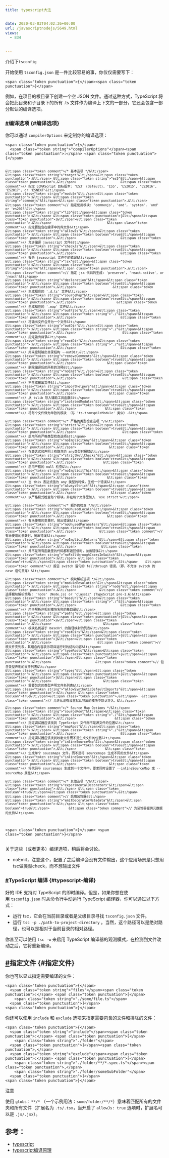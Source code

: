 ```yaml
---
title: typescript大法


date: 2020-03-03T04:02:26+00:00
url: /javascriptnodejs/5649.html
views:
  - 834


---
```

介绍下`tsconfig`

开始使用 `tsconfig.json` 是一件比较容易的事，你仅仅需要写下：

<div class="language-json extra-class">
  <pre class="language-json"><code>&lt;span class="token punctuation">{&lt;/span>&lt;span class="token punctuation">}&lt;/span>
</code></pre>
</div>

例如，在项目的根目录下创建一个空 JSON 文件。通过这种方式，TypeScript 将 会把此目录和子目录下的所有 .ts 文件作为编译上下文的一部分，它还会包含一部分默认的编译选项。

### <a class="header-anchor" href="https://jkchao.github.io/typescript-book-chinese/project/compilationContext.html#%E7%BC%96%E8%AF%91%E9%80%89%E9%A1%B9" aria-hidden="true">#</a>编译选项 {#编译选项}

你可以通过 `compilerOptions` 来定制你的编译选项：

<div class="language-js extra-class">
  <pre class="language-js"><code>&lt;span class="token punctuation">{&lt;/span>
  &lt;span class="token string">"compilerOptions"&lt;/span>&lt;span class="token punctuation">:&lt;/span> &lt;span class="token punctuation">{&lt;/span>

    &lt;span class="token comment">/* 基本选项 */&lt;/span>
    &lt;span class="token string">"target"&lt;/span>&lt;span class="token punctuation">:&lt;/span> &lt;span class="token string">"es5"&lt;/span>&lt;span class="token punctuation">,&lt;/span>                       &lt;span class="token comment">// 指定 ECMAScript 目标版本: 'ES3' (default), 'ES5', 'ES2015', 'ES2016', 'ES2017', or 'ESNEXT'&lt;/span>
    &lt;span class="token string">"module"&lt;/span>&lt;span class="token punctuation">:&lt;/span> &lt;span class="token string">"commonjs"&lt;/span>&lt;span class="token punctuation">,&lt;/span>                  &lt;span class="token comment">// 指定使用模块: 'commonjs', 'amd', 'system', 'umd' or 'es2015'&lt;/span>
    &lt;span class="token string">"lib"&lt;/span>&lt;span class="token punctuation">:&lt;/span> &lt;span class="token punctuation">[&lt;/span>&lt;span class="token punctuation">]&lt;/span>&lt;span class="token punctuation">,&lt;/span>                             &lt;span class="token comment">// 指定要包含在编译中的库文件&lt;/span>
    &lt;span class="token string">"allowJs"&lt;/span>&lt;span class="token punctuation">:&lt;/span> &lt;span class="token boolean">true&lt;/span>&lt;span class="token punctuation">,&lt;/span>                       &lt;span class="token comment">// 允许编译 javascript 文件&lt;/span>
    &lt;span class="token string">"checkJs"&lt;/span>&lt;span class="token punctuation">:&lt;/span> &lt;span class="token boolean">true&lt;/span>&lt;span class="token punctuation">,&lt;/span>                       &lt;span class="token comment">// 报告 javascript 文件中的错误&lt;/span>
    &lt;span class="token string">"jsx"&lt;/span>&lt;span class="token punctuation">:&lt;/span> &lt;span class="token string">"preserve"&lt;/span>&lt;span class="token punctuation">,&lt;/span>                     &lt;span class="token comment">// 指定 jsx 代码的生成: 'preserve', 'react-native', or 'react'&lt;/span>
    &lt;span class="token string">"declaration"&lt;/span>&lt;span class="token punctuation">:&lt;/span> &lt;span class="token boolean">true&lt;/span>&lt;span class="token punctuation">,&lt;/span>                   &lt;span class="token comment">// 生成相应的 '.d.ts' 文件&lt;/span>
    &lt;span class="token string">"sourceMap"&lt;/span>&lt;span class="token punctuation">:&lt;/span> &lt;span class="token boolean">true&lt;/span>&lt;span class="token punctuation">,&lt;/span>                     &lt;span class="token comment">// 生成相应的 '.map' 文件&lt;/span>
    &lt;span class="token string">"outFile"&lt;/span>&lt;span class="token punctuation">:&lt;/span> &lt;span class="token string">"./"&lt;/span>&lt;span class="token punctuation">,&lt;/span>                       &lt;span class="token comment">// 将输出文件合并为一个文件&lt;/span>
    &lt;span class="token string">"outDir"&lt;/span>&lt;span class="token punctuation">:&lt;/span> &lt;span class="token string">"./"&lt;/span>&lt;span class="token punctuation">,&lt;/span>                        &lt;span class="token comment">// 指定输出目录&lt;/span>
    &lt;span class="token string">"rootDir"&lt;/span>&lt;span class="token punctuation">:&lt;/span> &lt;span class="token string">"./"&lt;/span>&lt;span class="token punctuation">,&lt;/span>                       &lt;span class="token comment">// 用来控制输出目录结构 --outDir.&lt;/span>
    &lt;span class="token string">"removeComments"&lt;/span>&lt;span class="token punctuation">:&lt;/span> &lt;span class="token boolean">true&lt;/span>&lt;span class="token punctuation">,&lt;/span>                &lt;span class="token comment">// 删除编译后的所有的注释&lt;/span>
    &lt;span class="token string">"noEmit"&lt;/span>&lt;span class="token punctuation">:&lt;/span> &lt;span class="token boolean">true&lt;/span>&lt;span class="token punctuation">,&lt;/span>                        &lt;span class="token comment">// 不生成输出文件&lt;/span>
    &lt;span class="token string">"importHelpers"&lt;/span>&lt;span class="token punctuation">:&lt;/span> &lt;span class="token boolean">true&lt;/span>&lt;span class="token punctuation">,&lt;/span>                 &lt;span class="token comment">// 从 tslib 导入辅助工具函数&lt;/span>
    &lt;span class="token string">"isolatedModules"&lt;/span>&lt;span class="token punctuation">:&lt;/span> &lt;span class="token boolean">true&lt;/span>&lt;span class="token punctuation">,&lt;/span>               &lt;span class="token comment">// 将每个文件做为单独的模块 （与 'ts.transpileModule' 类似）.&lt;/span>

    &lt;span class="token comment">/* 严格的类型检查选项 */&lt;/span>
    &lt;span class="token string">"strict"&lt;/span>&lt;span class="token punctuation">:&lt;/span> &lt;span class="token boolean">true&lt;/span>&lt;span class="token punctuation">,&lt;/span>                        &lt;span class="token comment">// 启用所有严格类型检查选项&lt;/span>
    &lt;span class="token string">"noImplicitAny"&lt;/span>&lt;span class="token punctuation">:&lt;/span> &lt;span class="token boolean">true&lt;/span>&lt;span class="token punctuation">,&lt;/span>                 &lt;span class="token comment">// 在表达式和声明上有隐含的 any类型时报错&lt;/span>
    &lt;span class="token string">"strictNullChecks"&lt;/span>&lt;span class="token punctuation">:&lt;/span> &lt;span class="token boolean">true&lt;/span>&lt;span class="token punctuation">,&lt;/span>              &lt;span class="token comment">// 启用严格的 null 检查&lt;/span>
    &lt;span class="token string">"noImplicitThis"&lt;/span>&lt;span class="token punctuation">:&lt;/span> &lt;span class="token boolean">true&lt;/span>&lt;span class="token punctuation">,&lt;/span>                &lt;span class="token comment">// 当 this 表达式值为 any 类型的时候，生成一个错误&lt;/span>
    &lt;span class="token string">"alwaysStrict"&lt;/span>&lt;span class="token punctuation">:&lt;/span> &lt;span class="token boolean">true&lt;/span>&lt;span class="token punctuation">,&lt;/span>                  &lt;span class="token comment">// 以严格模式检查每个模块，并在每个文件里加入 'use strict'&lt;/span>

    &lt;span class="token comment">/* 额外的检查 */&lt;/span>
    &lt;span class="token string">"noUnusedLocals"&lt;/span>&lt;span class="token punctuation">:&lt;/span> &lt;span class="token boolean">true&lt;/span>&lt;span class="token punctuation">,&lt;/span>                &lt;span class="token comment">// 有未使用的变量时，抛出错误&lt;/span>
    &lt;span class="token string">"noUnusedParameters"&lt;/span>&lt;span class="token punctuation">:&lt;/span> &lt;span class="token boolean">true&lt;/span>&lt;span class="token punctuation">,&lt;/span>            &lt;span class="token comment">// 有未使用的参数时，抛出错误&lt;/span>
    &lt;span class="token string">"noImplicitReturns"&lt;/span>&lt;span class="token punctuation">:&lt;/span> &lt;span class="token boolean">true&lt;/span>&lt;span class="token punctuation">,&lt;/span>             &lt;span class="token comment">// 并不是所有函数里的代码都有返回值时，抛出错误&lt;/span>
    &lt;span class="token string">"noFallthroughCasesInSwitch"&lt;/span>&lt;span class="token punctuation">:&lt;/span> &lt;span class="token boolean">true&lt;/span>&lt;span class="token punctuation">,&lt;/span>    &lt;span class="token comment">// 报告 switch 语句的 fallthrough 错误。（即，不允许 switch 的 case 语句贯穿）&lt;/span>

    &lt;span class="token comment">/* 模块解析选项 */&lt;/span>
    &lt;span class="token string">"moduleResolution"&lt;/span>&lt;span class="token punctuation">:&lt;/span> &lt;span class="token string">"node"&lt;/span>&lt;span class="token punctuation">,&lt;/span>            &lt;span class="token comment">// 选择模块解析策略： 'node' (Node.js) or 'classic' (TypeScript pre-1.6)&lt;/span>
    &lt;span class="token string">"baseUrl"&lt;/span>&lt;span class="token punctuation">:&lt;/span> &lt;span class="token string">"./"&lt;/span>&lt;span class="token punctuation">,&lt;/span>                       &lt;span class="token comment">// 用于解析非相对模块名称的基目录&lt;/span>
    &lt;span class="token string">"paths"&lt;/span>&lt;span class="token punctuation">:&lt;/span> &lt;span class="token punctuation">{&lt;/span>&lt;span class="token punctuation">}&lt;/span>&lt;span class="token punctuation">,&lt;/span>                           &lt;span class="token comment">// 模块名到基于 baseUrl 的路径映射的列表&lt;/span>
    &lt;span class="token string">"rootDirs"&lt;/span>&lt;span class="token punctuation">:&lt;/span> &lt;span class="token punctuation">[&lt;/span>&lt;span class="token punctuation">]&lt;/span>&lt;span class="token punctuation">,&lt;/span>                        &lt;span class="token comment">// 根文件夹列表，其组合内容表示项目运行时的结构内容&lt;/span>
    &lt;span class="token string">"typeRoots"&lt;/span>&lt;span class="token punctuation">:&lt;/span> &lt;span class="token punctuation">[&lt;/span>&lt;span class="token punctuation">]&lt;/span>&lt;span class="token punctuation">,&lt;/span>                       &lt;span class="token comment">// 包含类型声明的文件列表&lt;/span>
    &lt;span class="token string">"types"&lt;/span>&lt;span class="token punctuation">:&lt;/span> &lt;span class="token punctuation">[&lt;/span>&lt;span class="token punctuation">]&lt;/span>&lt;span class="token punctuation">,&lt;/span>                           &lt;span class="token comment">// 需要包含的类型声明文件名列表&lt;/span>
    &lt;span class="token string">"allowSyntheticDefaultImports"&lt;/span>&lt;span class="token punctuation">:&lt;/span> &lt;span class="token boolean">true&lt;/span>&lt;span class="token punctuation">,&lt;/span>  &lt;span class="token comment">// 允许从没有设置默认导出的模块中默认导入。&lt;/span>

    &lt;span class="token comment">/* Source Map Options */&lt;/span>
    &lt;span class="token string">"sourceRoot"&lt;/span>&lt;span class="token punctuation">:&lt;/span> &lt;span class="token string">"./"&lt;/span>&lt;span class="token punctuation">,&lt;/span>                    &lt;span class="token comment">// 指定调试器应该找到 TypeScript 文件而不是源文件的位置&lt;/span>
    &lt;span class="token string">"mapRoot"&lt;/span>&lt;span class="token punctuation">:&lt;/span> &lt;span class="token string">"./"&lt;/span>&lt;span class="token punctuation">,&lt;/span>                       &lt;span class="token comment">// 指定调试器应该找到映射文件而不是生成文件的位置&lt;/span>
    &lt;span class="token string">"inlineSourceMap"&lt;/span>&lt;span class="token punctuation">:&lt;/span> &lt;span class="token boolean">true&lt;/span>&lt;span class="token punctuation">,&lt;/span>               &lt;span class="token comment">// 生成单个 soucemaps 文件，而不是将 sourcemaps 生成不同的文件&lt;/span>
    &lt;span class="token string">"inlineSources"&lt;/span>&lt;span class="token punctuation">:&lt;/span> &lt;span class="token boolean">true&lt;/span>&lt;span class="token punctuation">,&lt;/span>                 &lt;span class="token comment">// 将代码与 sourcemaps 生成到一个文件中，要求同时设置了 --inlineSourceMap 或 --sourceMap 属性&lt;/span>

    &lt;span class="token comment">/* 其他选项 */&lt;/span>
    &lt;span class="token string">"experimentalDecorators"&lt;/span>&lt;span class="token punctuation">:&lt;/span> &lt;span class="token boolean">true&lt;/span>&lt;span class="token punctuation">,&lt;/span>        &lt;span class="token comment">// 启用装饰器&lt;/span>
    &lt;span class="token string">"emitDecoratorMetadata"&lt;/span>&lt;span class="token punctuation">:&lt;/span> &lt;span class="token boolean">true&lt;/span>          &lt;span class="token comment">// 为装饰器提供元数据的支持&lt;/span>
  &lt;span class="token punctuation">}&lt;/span>
&lt;span class="token punctuation">}&lt;/span>
</code></pre>
</div>

关于这些（或者更多）编译选项，稍后将会讨论。

  * noEmit，注意这个，配置了之后编译会没有文件输出，这个应用场景是只想用tsc做类型check，而不想输出文件

### <a class="header-anchor" href="https://jkchao.github.io/typescript-book-chinese/project/compilationContext.html#typescript-%E7%BC%96%E8%AF%91" aria-hidden="true">#</a>TypeScript 编译 {#typescript-编译}

好的 IDE 支持对 TypeScript 的即时编译。但是，如果你想在使用 `tsconfig.json` 时从命令行手动运行 TypeScript 编译器，你可以通过以下方式：

  * 运行 tsc，它会在当前目录或者是父级目录寻找 `tsconfig.json` 文件。
  * 运行 `tsc -p ./path-to-project-directory` 。当然，这个路径可以是绝对路径，也可以是相对于当前目录的相对路径。

你甚至可以使用 `tsc -w` 来启用 TypeScript 编译器的观测模式，在检测到文件改动之后，它将重新编译。

## <a class="header-anchor" href="https://jkchao.github.io/typescript-book-chinese/project/compilationContext.html#%E6%8C%87%E5%AE%9A%E6%96%87%E4%BB%B6" aria-hidden="true">#</a>指定文件 {#指定文件}

你也可以显式指定需要编译的文件：

<div class="language-js extra-class">
  <pre class="language-js"><code>&lt;span class="token punctuation">{&lt;/span>
  &lt;span class="token string">"files"&lt;/span>&lt;span class="token punctuation">:&lt;/span> &lt;span class="token punctuation">[&lt;/span>
    &lt;span class="token string">"./some/file.ts"&lt;/span>
  &lt;span class="token punctuation">]&lt;/span>
&lt;span class="token punctuation">}&lt;/span>
</code></pre>
</div>

你还可以使用 `include` 和 `exclude` 选项来指定需要包含的文件和排除的文件：

<div class="language-js extra-class">
  <pre class="language-js"><code>&lt;span class="token punctuation">{&lt;/span>
  &lt;span class="token string">"include"&lt;/span>&lt;span class="token punctuation">:&lt;/span> &lt;span class="token punctuation">[&lt;/span>
    &lt;span class="token string">"./folder"&lt;/span>
  &lt;span class="token punctuation">]&lt;/span>&lt;span class="token punctuation">,&lt;/span>
  &lt;span class="token string">"exclude"&lt;/span>&lt;span class="token punctuation">:&lt;/span> &lt;span class="token punctuation">[&lt;/span>
    &lt;span class="token string">"./folder/**/*.spec.ts"&lt;/span>&lt;span class="token punctuation">,&lt;/span>
    &lt;span class="token string">"./folder/someSubFolder"&lt;/span>
  &lt;span class="token punctuation">]&lt;/span>
&lt;span class="token punctuation">}&lt;/span>
</code></pre>
</div>

<div class="tip custom-block">
  <p class="custom-block-title">
    注意
  </p>
  
  <p>
    使用 <code>globs</code>：<code>**/*</code> （一个示例用法：<code>some/folder/**/*</code>）意味着匹配所有的文件夹和所有文件（扩展名为 <code>.ts/.tsx</code>，当开启了 <code>allowJs: true</code> 选项时，扩展名可以是 <code>.js/.jsx</code>）。
  </p>
  
  <h2>
    参考：
  </h2>
  
  <ul>
    <li>
      <a href="https://jkchao.github.io/typescript-book-chinese/project/compilationContext.html#%E7%BC%96%E8%AF%91%E9%80%89%E9%A1%B9">typescript</a>
    </li>
    <li>
      <a href="https://jkchao.github.io/typescript-book-chinese/compiler/overview.html#%E6%96%87%E4%BB%B6%EF%BC%9Autilities">typescript编译原理</a>
    </li>
  </ul>
</div>
